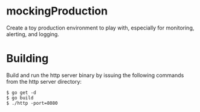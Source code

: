 # mockingProduction

Create a toy production environment to play with, especially for monitoring,
alerting, and logging.

# Building
Build and run the http server binary by issuing the following commands from
the http server directory:

```
$ go get -d
$ go build
$ ./http -port=8080
```
